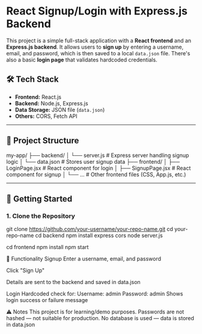 # React Signup/Login with Express.js Backend

This project is a simple full-stack application with a **React frontend** and an **Express.js backend**. It allows users to **sign up** by entering a username, email, and password, which is then saved to a local `data.json` file. There's also a basic **login page** that validates hardcoded credentials.

## 🛠️ Tech Stack

- **Frontend:** React.js
- **Backend:** Node.js, Express.js
- **Data Storage:** JSON file (`data.json`)
- **Others:** CORS, Fetch API

---

## 📁 Project Structure

my-app/
├── backend/
│ └── server.js # Express server handling signup logic
│ └── data.json # Stores user signup data
├── frontend/
│ ├── LoginPage.jsx # React component for login
│ ├── SignupPage.jsx # React component for signup
│ └── ... # Other frontend files (CSS, App.js, etc.)


---

## 🚀 Getting Started

### 1. Clone the Repository

git clone https://github.com/your-username/your-repo-name.git
cd your-repo-name
cd backend
npm install express cors
node server.js

cd frontend
npm install
npm start

🔐 Functionality
Signup
Enter a username, email, and password

Click "Sign Up"

Details are sent to the backend and saved in data.json

Login
Hardcoded check for:
Username: admin
Password: admin
Shows login success or failure message


⚠️ Notes
This project is for learning/demo purposes.
Passwords are not hashed — not suitable for production.
No database is used — data is stored in data.json
